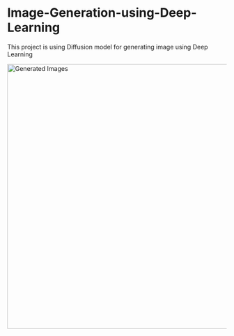 # Image-Generation-using-Deep-Learning
This project is using Diffusion model for generating image using Deep Learning

<img width="1780" height="609" alt="Generated Images" src="https://github.com/user-attachments/assets/3dc278ab-449c-4fb2-a428-d0a99f4a2d9e" />
